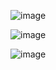 
![image](https://github.com/Priyush02K/learnqoch/assets/124695270/9b9472f9-614e-41d9-b0d5-225310400cef)

![image](https://github.com/Priyush02K/learnqoch/assets/124695270/be13b359-6ee2-4ba6-bee4-75bb6762f3c6)

![image](https://github.com/Priyush02K/learnqoch/assets/124695270/eea17a23-047a-43d1-8b29-507b866fc349)

